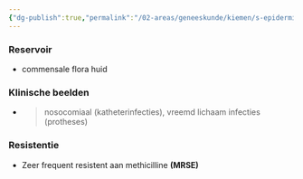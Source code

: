```yaml
---
{"dg-publish":true,"permalink":"/02-areas/geneeskunde/kiemen/s-epidermidis/","noteIcon":"","created":"2024-11-24T10:57:18.489+01:00","updated":"2024-12-29T13:58:43.400+01:00"}
---
```


### Reservoir

- commensale flora huid

  

### Klinische beelden

- >nosocomiaal (katheterinfecties), vreemd lichaam infecties (protheses)

  

### Resistentie

- Zeer frequent resistent aan methicilline **(MRSE)**